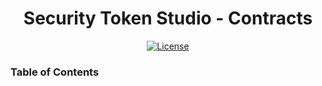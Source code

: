 <div align="center">

# Security Token Studio - Contracts

[![License](https://img.shields.io/badge/license-apache2-blue.svg)](../LICENSE.md)

</div>

### Table of Contents
